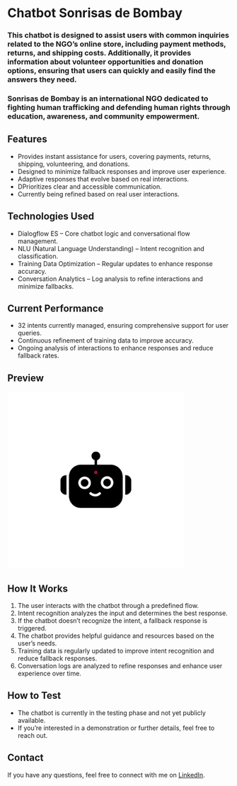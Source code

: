 # Chatbot Sonrisas de Bombay

### This chatbot is designed to assist users with common inquiries related to the NGO’s online store, including payment methods, returns, and shipping costs. Additionally, it provides information about volunteer opportunities and donation options, ensuring that users can quickly and easily find the answers they need.

### Sonrisas de Bombay is an international NGO dedicated to fighting human trafficking and defending human rights through education, awareness, and community empowerment.

## Features
* Provides instant assistance for users, covering payments, returns, shipping, volunteering, and donations.
* Designed to minimize fallback responses and improve user experience.
* Adaptive responses that evolve based on real interactions.
* DPrioritizes clear and accessible communication.
* Currently being refined based on real user interactions.

## Technologies Used
* Dialogflow ES – Core chatbot logic and conversational flow management.
* NLU (Natural Language Understanding) – Intent recognition and classification.
* Training Data Optimization – Regular updates to enhance response accuracy.
* Conversation Analytics – Log analysis to refine interactions and minimize fallbacks.

## Current Performance 
* 32 intents currently managed, ensuring comprehensive support for user queries.
* Continuous refinement of training data to improve accuracy.
* Ongoing analysis of interactions to enhance responses and reduce fallback rates.

## Preview
<img src="imagen_chatbot_sonrisas.png" width="400"/>

## How It Works
1. The user interacts with the chatbot through a predefined flow.
2. Intent recognition analyzes the input and determines the best response.
3. If the chatbot doesn’t recognize the intent, a fallback response is triggered.
4. The chatbot provides helpful guidance and resources based on the user’s needs.
5. Training data is regularly updated to improve intent recognition and reduce fallback responses.
6. Conversation logs are analyzed to refine responses and enhance user experience over time.

## How to Test
* The chatbot is currently in the testing phase and not yet publicly available.
* If you’re interested in a demonstration or further details, feel free to reach out.


## Contact
If you have any questions, feel free to connect with me on [LinkedIn](https://www.linkedin.com/in/beaesparcia/). 
